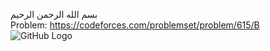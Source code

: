 بسم الله الرحمن الرحيم
<br />
Problem: https://codeforces.com/problemset/problem/615/B <br/>
![GitHub Logo](proof.png)
